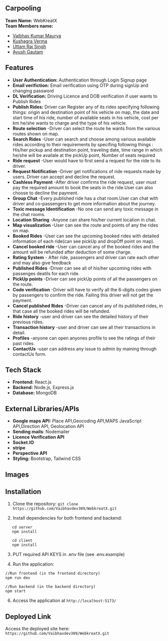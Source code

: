 ## Carpooling 

**Team Name:** WebKreatX                                                    
**Team Members name:**
 - [Vaibhav Kumar Maurya](https://github.com/Vaibhavdev309)  
 - [Kushagra Verma](https://github.com/kushagra572)  
 - [Uttam Raj Singh](https://github.com/Uttam426)
 - [Ayush Gautam](https://github.com/AyushKuGautam)


## Features

- **User Authentication:** Authentication through Login Signup page
- **Email verifiction:** Email verification using OTP during signUp and changing password
- **DL Verification:** Driving Licence and DOB verification if user wants to Publish Rides
- **Publish Rides:** Driver can Register any of its rides specifying following things:
  origin and  destination point of his vehicle on map,
  the date and start time of his ride,
  number of available seats in his vehicle,
  cost per km he/she wants to charge and the type of his vehicle.
- **Route selection** -Driver can select the route he wants from the various routes shown on map.
- **Search Rides** -User can search and choose among various available rides according to their requirements by specifing following things :
   His/her pickup and destination point,
   traveling date,
   time range in which he/she will be availale at the pickUp point,
   Number of seats required
- **Ride request** -User would have to first send a request for the ride to its driver.
- **Request Notification** -Driver get notifications of ride requests made by users. Driver can accept and decline the request.
- **Cashless Payment** -After driver confirms the ride request, user must pay the required amount to book the seats in the ride.User can also choose to decline the payment.
- **Group Chat** -Every published ride has  a chat room.User can chat with driver and co-passengers to get more information about the journey.
- **Toxic message Identification** -No one can send any toxic message in the chat rooms.
- **Location Sharing** -Anyone can share his/her current location in chat.
- **Map visualization** -User can see the route and points of any the rides on map.
- **Booked Rides** -User can see the  upcoming booked rides with detailed information of each ride(can see pickUp and dropOff point on map).
- **Cancel booked ride** -User can cancel any of the booked rides and the amount will be refunded after deduction of some charge.
- **Rating System** - After ride, passengers and driver can rate each other and may also give feedback
- **Published Rides** -Driver can see all of his/her upcoming rides with passenges deatils for each ride.
- **PickUp points** -Driver can see pickUp points of all the passengers on the route.
- **Code verification** -Driver will have to verify all the 6-digits codes given by passengers to confirm the ride. Failing this driver will not get the payment.
- **Cancel published Rides** -Driver can cancel any of its published rides, in that case all the booked rides will be refunded.
- **Ride history** -user and driver can see the detailed history of their previous rides.
- **Transaction history** -user and driver can see all their transactions in detail.
- **Profiles** -anyone can open anyones profile to see the ratings of  their past rides.
- **ContactUs** -user can address any issue to admin by maining through contactUs form.


## Tech Stack

- **Frontend:** React.js
- **Backend:** Node.js, Express.js
- **Database:** MongoDB

## External Libraries/APIs
- **Google maps API:** Place API,Geocoding API,MAPS JavaScript API,Direction API, Geolocation API
- **Sending mails**: Nodemailer
- **Licence Verification API**
- **Socket.IO**
- **stripe**
- **Perspective API**
- **Styling:** Bootstrap, Tailwind CSS


## Images


## Installation

1. Clone the repository:
   `git clone  https://github.com/Vaibhavdev309/WebkreatX.git`
  
3. Install dependencies for both frontend and backend:

```
   cd server
   npm install

   cd client
   npm install
```

3. PUT required API KEYS in .env file  (see .env.example)

4. Run the application:
```
//Run frontend (in the frontend directory)
npm run dev

//Run backend (in the backend directory)
npm start
```

6. Access the application at `http://localhost:5173/`



## Deployed Link
Access the deployed site here: `https://github.com/Vaibhavdev309/WebkreatX.git`
